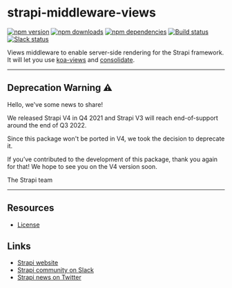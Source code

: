 # strapi-middleware-views

[![npm version](https://img.shields.io/npm/v/strapi-middleware-views.svg)](https://www.npmjs.org/package/strapi-middleware-views)
[![npm downloads](https://img.shields.io/npm/dm/strapi-middleware-views.svg)](https://www.npmjs.org/package/strapi-middleware-views)
[![npm dependencies](https://david-dm.org/strapi/strapi-middleware-views.svg)](https://david-dm.org/strapi/strapi-middleware-views)
[![Build status](https://travis-ci.org/strapi/strapi-middleware-views.svg?branch=master)](https://travis-ci.org/strapi/strapi-middleware-views)
[![Slack status](https://slack.strapi.io/badge.svg)](https://slack.strapi.io)

Views middleware to enable server-side rendering for the Strapi framework. It will let you use [koa-views](https://www.npmjs.com/package/koa-views) and [consolidate](https://github.com/tj/consolidate.js/).

---

## Deprecation Warning :warning:

Hello, we've some news to share!

We released Strapi V4 in Q4 2021 and Strapi V3 will reach end-of-support around the end of Q3 2022.

Since this package won't be ported in V4, we took the decision to deprecate it.

If you’ve contributed to the development of this package, thank you again for that! We hope to see you on the V4 version soon.

The Strapi team

---

## Resources

- [License](LICENSE)

## Links

- [Strapi website](https://strapi.io/)
- [Strapi community on Slack](https://slack.strapi.io)
- [Strapi news on Twitter](https://twitter.com/strapijs)
